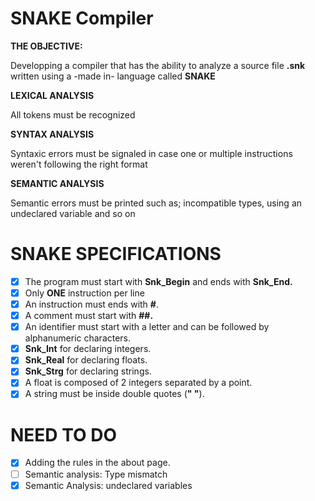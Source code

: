 # SNAKE Compiler

**THE OBJECTIVE:**

Developping a compiler that has the ability to analyze a source file **.snk** written using a -made in- language called **SNAKE**

**LEXICAL ANALYSIS**

All tokens must be recognized

**SYNTAX ANALYSIS**

Syntaxic errors must be signaled in case one or multiple instructions weren't following the right format

**SEMANTIC  ANALYSIS**

Semantic errors must be printed such as; incompatible types, using an undeclared variable and so on

# SNAKE SPECIFICATIONS

* [X] The program must start with **Snk_Begin** and ends with **Snk_End.**
* [X] Only **ONE** instruction per line
* [X] An instruction must ends with **#**.
* [X] A comment must start with **##.**
* [X] An identifier must start with a letter and can be followed by alphanumeric characters.
* [X] **Snk_Int** for declaring integers.
* [X] **Snk_Real** for declaring floats.
* [X] **Snk_Strg** for declaring strings.
* [X] A float is composed of 2 integers separated by a point.
* [X] A string must be inside double quotes (**" "**).

# NEED TO DO

* [X] Adding the rules in the about page.
* [ ] Semantic analysis: Type mismatch
* [X] Semantic Analysis: undeclared variables
